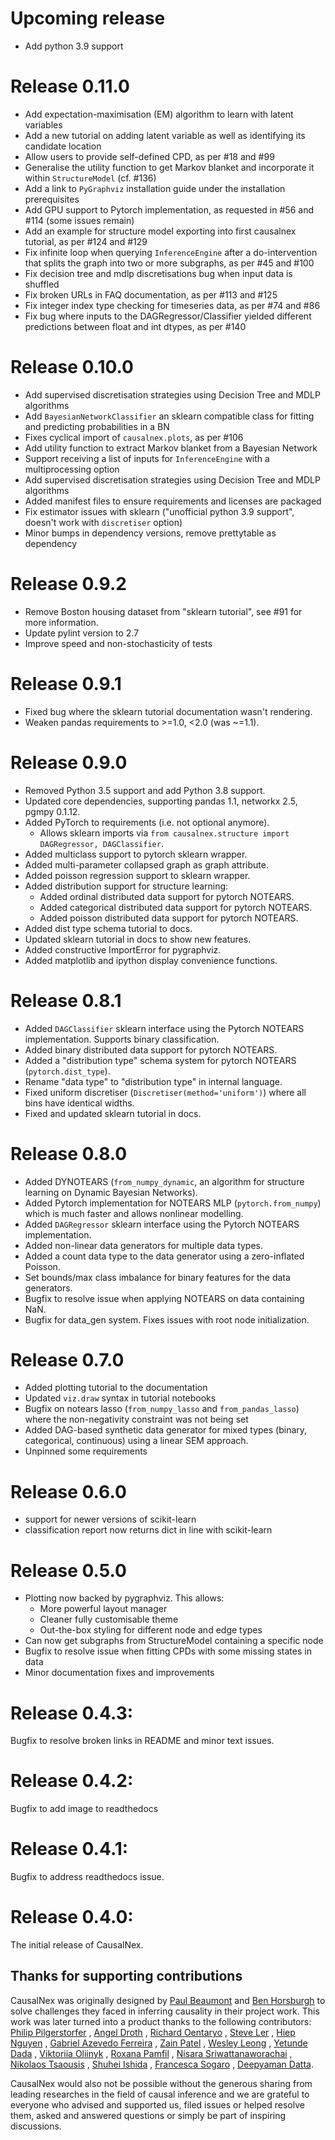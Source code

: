 # Upcoming release

* Add python 3.9 support

# Release 0.11.0
* Add expectation-maximisation (EM) algorithm to learn with latent variables
* Add a new tutorial on adding latent variable as well as identifying its candidate location
* Allow users to provide self-defined CPD, as per #18 and #99
* Generalise the utility function to get Markov blanket and incorporate it within `StructureModel` (cf. #136)
* Add a link to `PyGraphviz` installation guide under the installation prerequisites
* Add GPU support to Pytorch implementation, as requested in #56 and #114 (some issues remain)
* Add an example for structure model exporting into first causalnex tutorial, as per #124 and #129
* Fix infinite loop when querying `InferenceEngine` after a do-intervention that splits
  the graph into two or more subgraphs, as per #45 and #100
* Fix decision tree and mdlp discretisations bug when input data is shuffled
* Fix broken URLs in FAQ documentation, as per #113 and #125
* Fix integer index type checking for timeseries data, as per #74 and #86
* Fix bug where inputs to the DAGRegressor/Classifier yielded different predictions between float and int dtypes, as per #140

# Release 0.10.0
* Add supervised discretisation strategies using Decision Tree and MDLP algorithms
* Add `BayesianNetworkClassifier` an sklearn compatible class for fitting and predicting probabilities in a BN
* Fixes cyclical import of `causalnex.plots`, as per #106
* Add utility function to extract Markov blanket from a Bayesian Network
* Support receiving a list of inputs for `InferenceEngine` with a multiprocessing option
* Add supervised discretisation strategies using Decision Tree and MDLP algorithms
* Added manifest files to ensure requirements and licenses are packaged
* Fix estimator issues with sklearn ("unofficial python 3.9 support", doesn't work with `discretiser` option)
* Minor bumps in dependency versions, remove prettytable as dependency

# Release 0.9.2
* Remove Boston housing dataset from "sklearn tutorial", see #91 for more information.
* Update pylint version to 2.7
* Improve speed and non-stochasticity of tests

# Release 0.9.1
* Fixed bug where the sklearn tutorial documentation wasn't rendering.
* Weaken pandas requirements to >=1.0, <2.0 (was ~=1.1).

# Release 0.9.0
* Removed Python 3.5 support and add Python 3.8 support.
* Updated core dependencies, supporting pandas 1.1, networkx 2.5, pgmpy 0.1.12.
* Added PyTorch to requirements (i.e. not optional anymore).
  * Allows sklearn imports via `from causalnex.structure import DAGRegressor, DAGClassifier`.
* Added multiclass support to pytorch sklearn wrapper.
* Added multi-parameter collapsed graph as graph attribute.
* Added poisson regression support to sklearn wrapper.
* Added distribution support for structure learning:
  * Added ordinal distributed data support for pytorch NOTEARS.
  * Added categorical distributed data support for pytorch NOTEARS.
  * Added poisson distributed data support for pytorch NOTEARS.
* Added dist type schema tutorial to docs.
* Updated sklearn tutorial in docs to show new features.
* Added constructive ImportError for pygraphviz.
* Added matplotlib and ipython display convenience functions.

# Release 0.8.1

* Added `DAGClassifier` sklearn interface using the Pytorch NOTEARS implementation. Supports binary classification.
* Added binary distributed data support for pytorch NOTEARS.
* Added a "distribution type" schema system for pytorch NOTEARS (`pytorch.dist_type`).
* Rename "data type" to "distribution type" in internal language.
* Fixed uniform discretiser (`Discretiser(method='uniform')`) where all bins have identical widths.
* Fixed and updated sklearn tutorial in docs.

# Release 0.8.0

* Added DYNOTEARS (`from_numpy_dynamic`, an algorithm for structure learning on Dynamic Bayesian Networks).
* Added Pytorch implementation for NOTEARS MLP (`pytorch.from_numpy`) which is much faster and allows nonlinear modelling.
* Added `DAGRegressor` sklearn interface using the Pytorch NOTEARS implementation.
* Added non-linear data generators for multiple data types.
* Added a count data type to the data generator using a zero-inflated Poisson.
* Set bounds/max class imbalance for binary features for the data generators.
* Bugfix to resolve issue when applying NOTEARS on data containing NaN.
* Bugfix for data_gen system. Fixes issues with root node initialization.

# Release 0.7.0

* Added plotting tutorial to the documentation
* Updated `viz.draw` syntax in tutorial notebooks
* Bugfix on notears lasso (`from_numpy_lasso` and `from_pandas_lasso`) where the non-negativity constraint was not being set
* Added DAG-based synthetic data generator for mixed types (binary, categorical, continuous) using a linear SEM approach.
* Unpinned some requirements

# Release 0.6.0

* support for newer versions of scikit-learn
* classification report now returns dict in line with scikit-learn

# Release 0.5.0

* Plotting now backed by pygraphviz. This allows:
   * More powerful layout manager
   * Cleaner fully customisable theme
   * Out-the-box styling for different node and edge types
* Can now get subgraphs from StructureModel containing a specific node
* Bugfix to resolve issue when fitting CPDs with some missing states in data
* Minor documentation fixes and improvements

# Release 0.4.3:

Bugfix to resolve broken links in README and minor text issues.

# Release 0.4.2:

Bugfix to add image to readthedocs

# Release 0.4.1:

Bugfix to address readthedocs issue.

# Release 0.4.0:

The initial release of CausalNex.

## Thanks for supporting contributions

CausalNex was originally designed by [Paul Beaumont](https://www.linkedin.com/in/pbeaumont/) and
[Ben Horsburgh](https://www.linkedin.com/in/benhorsburgh/) to solve challenges they faced in
inferring causality in their project work.
This work was later turned into a product thanks to the following contributors:
[Philip Pilgerstorfer](https://uk.linkedin.com/in/philippilgerstorfer)
, [Angel Droth](https://www.linkedin.com/in/angeldroth/)
, [Richard Oentaryo](https://www.linkedin.com/in/oentaryo/)
, [Steve Ler](https://www.linkedin.com/in/song-lim-steve-ler-380366106/)
, [Hiep Nguyen](https://vn.linkedin.com/in/hiep-nguyen-87b772105)
, [Gabriel Azevedo Ferreira](https://sg.linkedin.com/in/gabriel-azevedo-ferreira-82415810b)
, [Zain Patel](https://www.linkedin.com/in/zain-patel/)
, [Wesley Leong](https://www.linkedin.com/in/wesleyleong/)
, [Yetunde Dada](https://github.com/yetudada)
, [Viktoriia Oliinyk](https://www.linkedin.com/in/victoria-oleynik/)
, [Roxana Pamfil](https://www.linkedin.com/in/roxana-pamfil-1192053b/)
, [Nisara Sriwattanaworachai](https://www.linkedin.com/in/nisara-sriwattanaworachai-795b357/)
, [Nikolaos Tsaousis](https://www.linkedin.com/in/ntsaousis/)
, [Shuhei Ishida](https://www.linkedin.com/in/shuhei-i/)
, [Francesca Sogaro](https://www.linkedin.com/in/francesca-sogaro/)
, [Deepyaman Datta](https://www.linkedin.com/in/deepyaman/).

CausalNex would also not be possible without the generous sharing from leading researches in the field of causal inference
and we are grateful to everyone who advised and supported us, filed issues or helped resolve them, asked and answered
questions or simply be part of inspiring discussions.
